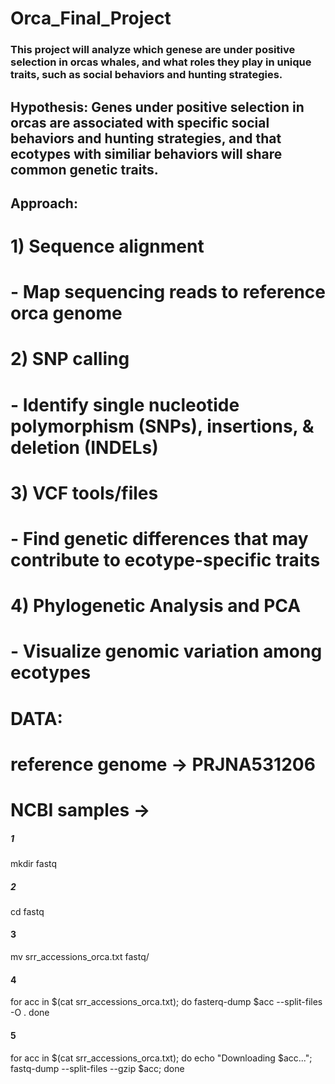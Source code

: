# Orca_Final_Project

### This project will analyze which genese are under positive selection in orcas whales, and what roles they play in unique traits, such as social behaviors and hunting strategies.

## Hypothesis: Genes under positive selection in orcas are associated with specific social behaviors and hunting strategies, and that ecotypes with similiar behaviors will share common genetic traits. 

## Approach: 
#  1) Sequence alignment
#          - Map sequencing reads to reference orca genome
#  2) SNP calling 
#          - Identify single nucleotide polymorphism (SNPs), insertions, & deletion (INDELs)
#  3) VCF tools/files
#          - Find genetic differences that may contribute to ecotype-specific traits
#  4) Phylogenetic Analysis and PCA 
#          - Visualize genomic variation among ecotypes

# DATA:
#      reference genome -> PRJNA531206
#      NCBI samples -> 




##### 1
mkdir fastq
##### 2 
cd fastq
#### 3
mv srr_accessions_orca.txt fastq/
#### 4
for acc in $(cat srr_accessions_orca.txt); do
    fasterq-dump $acc --split-files -O .
done
#### 5 
for acc in $(cat srr_accessions_orca.txt); do     echo "Downloading $acc...";     fastq-dump --split-files --gzip $acc; done
